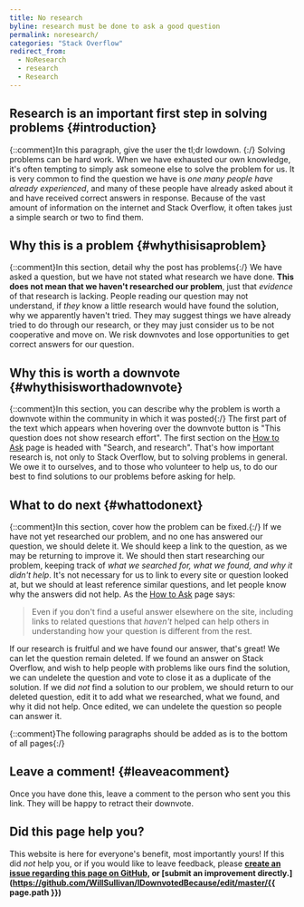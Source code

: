 ```yaml
---
title: No research
byline: research must be done to ask a good question
permalink: noresearch/
categories: "Stack Overflow"
redirect_from:
  - NoResearch
  - research
  - Research
---
```

## Research is an important first step in solving problems {#introduction}
{::comment}In this paragraph, give the user the tl;dr lowdown. {:/}
Solving problems can be hard work. When we have exhausted our own knowledge, it's often tempting to simply ask someone else to solve the problem for us. It is very common to find the question we have is *one many people have already experienced*, and many of these people have already asked about it and have received correct answers in response. Because of the vast amount of information on the internet and Stack Overflow, it often takes just a simple search or two to find them.

## Why this is a problem {#whythisisaproblem}
{::comment}In this section, detail why the post has problems{:/}
We have asked a question, but we have not stated what research we have done. **This does not mean that we haven't researched our problem**, just that *evidence* of that research is lacking. People reading our question may not understand, if *they* know a little research would have found the solution, why we apparently haven't tried. They may suggest things we have already tried to do through our research, or they may just consider us to be not cooperative and move on. We risk downvotes and lose opportunities to get correct answers for our question.

## Why this is worth a downvote {#whythisisworthadownvote}
{::comment}In this section, you can describe why the problem is worth a downvote within the community in which it was posted{:/}
The first part of the text which appears when hovering over the downvote button is "This question does not show research effort". The first section on the [How to Ask](https://stackoverflow.com/help/how-to-ask) page is headed with "Search, and research". That's how important research is, not only to Stack Overflow, but to solving problems in general. We owe it to ourselves, and to those who volunteer to help us, to do our best to find solutions to our problems before asking for help.

## What to do next {#whattodonext}
{::comment}In this section, cover how the problem can be fixed.{:/}
If we have not yet researched our problem, and no one has answered our question, we should delete it. We should keep a link to the question, as we may be returning to improve it. We should then start researching our problem, keeping track of *what we searched for, what we found, and why it didn't help*. It's not necessary for us to link to every site or question looked at, but we should at least reference similar questions, and let people know why the answers did not help. As the [How to Ask](https://stackoverflow.com/help/how-to-ask) page says:

> Even if you don't find a useful answer elsewhere on the site, including links to related questions that *haven't* helped can help others in understanding how your question is different from the rest. 

If our research is fruitful and we have found our answer, that's great! We can let the question remain deleted. If we found an answer on Stack Overflow, and wish to help people with problems like ours find the solution, we can undelete the question and vote to close it as a duplicate of the solution.  If we did *not* find a solution to our problem, we should return to our deleted question, edit it to add what we researched, what we found, and why it did not help. Once edited, we can undelete the question so people can answer it.

{::comment}The following paragraphs should be added as is to the bottom of all pages{:/}
## Leave a comment! {#leaveacomment}
Once you have done this, leave a comment to the person who sent you this link. They will be happy to retract their downvote.

## Did this page help you?
This website is here for everyone's benefit, most importantly yours! If this did <i>not</i> help you, or if you would
like to leave feedback, please **[create an issue regarding this page on GitHub,](https://github.com/WillSullivan/IDownvotedBecause/issues/new) or [submit an improvement directly.](https://github.com/WillSullivan/IDownvotedBecause/edit/master/{{ page.path }})**
